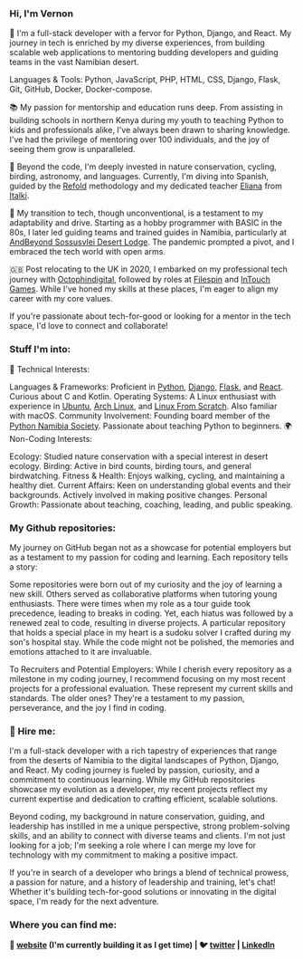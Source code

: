 ### Hi, I'm Vernon

🌱 I'm a full-stack developer with a fervor for Python, Django, and React. My journey in tech is enriched by my diverse experiences, from building scalable web applications to mentoring budding developers and guiding teams in the vast Namibian desert.

Languages & Tools: Python, JavaScript, PHP, HTML, CSS, Django, Flask, Git, GitHub, Docker, Docker-compose.

📚 My passion for mentorship and education runs deep. From assisting in building schools in northern Kenya during my youth to teaching Python to kids and professionals alike, I've always been drawn to sharing knowledge. I've had the privilege of mentoring over 100 individuals, and the joy of seeing them grow is unparalleled.

🌌 Beyond the code, I'm deeply invested in nature conservation, cycling, birding, astronomy, and languages. Currently, I'm diving into Spanish, guided by the [Refold][refold] methodology and my dedicated teacher [Eliana][eliana] from [Italki][italki].

🌵 My transition to tech, though unconventional, is a testament to my adaptability and drive. Starting as a hobby programmer with BASIC in the 80s, I later led guiding teams and trained guides in Namibia, particularly at [AndBeyond Sossusvlei Desert Lodge][sossus-desert-lodge]. The pandemic prompted a pivot, and I embraced the tech world with open arms.

🇬🇧 Post relocating to the UK in 2020, I embarked on my professional tech journey with [Octophindigital][octophin], followed by roles at [Filespin][filespin] and [InTouch Games][intouch]. While I've honed my skills at these places, I'm eager to align my career with my core values.

If you're passionate about tech-for-good or looking for a mentor in the tech space, I'd love to connect and collaborate!

### Stuff I'm into:

🔧 Technical Interests:

Languages & Frameworks: Proficient in [Python][python], [Django][django], [Flask][flask], and [React][react]. Curious about C and Kotlin.
Operating Systems: A Linux enthusiast with experience in [Ubuntu][ubuntu], [Arch Linux][arch], and [Linux From Scratch][LFS]. Also familiar with macOS.
Community Involvement: Founding board member of the [Python Namibia Society][pynam]. Passionate about teaching Python to beginners.
🌍 Non-Coding Interests:

Ecology: Studied nature conservation with a special interest in desert ecology.
Birding: Active in bird counts, birding tours, and general birdwatching.
Fitness & Health: Enjoys walking, cycling, and maintaining a healthy diet.
Current Affairs: Keen on understanding global events and their backgrounds. Actively involved in making positive changes.
Personal Growth: Passionate about teaching, coaching, leading, and public speaking.

### My Github repositories:

My journey on GitHub began not as a showcase for potential employers but as a testament to my passion for coding and learning. Each repository tells a story:

Some repositories were born out of my curiosity and the joy of learning a new skill.
Others served as collaborative platforms when tutoring young enthusiasts.
There were times when my role as a tour guide took precedence, leading to breaks in coding. Yet, each hiatus was followed by a renewed zeal to code, resulting in diverse projects.
A particular repository that holds a special place in my heart is a sudoku solver I crafted during my son's hospital stay. While the code might not be polished, the memories and emotions attached to it are invaluable.

To Recruiters and Potential Employers: While I cherish every repository as a milestone in my coding journey, I recommend focusing on my most recent projects for a professional evaluation. These represent my current skills and standards. The older ones? They're a testament to my passion, perseverance, and the joy I find in coding.

### 🌟 Hire me:

I'm a full-stack developer with a rich tapestry of experiences that range from the deserts of Namibia to the digital landscapes of Python, Django, and React. My coding journey is fueled by passion, curiosity, and a commitment to continuous learning. While my GitHub repositories showcase my evolution as a developer, my recent projects reflect my current expertise and dedication to crafting efficient, scalable solutions.

Beyond coding, my background in nature conservation, guiding, and leadership has instilled in me a unique perspective, strong problem-solving skills, and an ability to connect with diverse teams and clients. I'm not just looking for a job; I'm seeking a role where I can merge my love for technology with my commitment to making a positive impact.

If you're in search of a developer who brings a blend of technical prowess, a passion for nature, and a history of leadership and training, let's chat! Whether it's building tech-for-good solutions or innovating in the digital space, I'm ready for the next adventure.

### Where you can find me:

**🏡 [website][website] (I'm currently building it as I get time) |
🐦 [twitter][twitter] | [LinkedIn][linkedin]**

[website]: https://natureblog.co.uk/
[twitter]: https://twitter.com/sandcurves
[django]: https://www.djangoproject.com/
[python]: https://www.python.org/
[sossus-desert-lodge]: https://www.andbeyond.com/our-lodges/africa/namibia/sossusvlei-desert/andbeyond-sossusvlei-desert-lodge/
[arch]: https://www.archlinux.org/
[ubuntu]: https://ubuntu.com/
[LFS]: http://www.linuxfromscratch.org/
[pynam]: https://twitter.com/PythonNamibia
[octophin]: https://octophindigital.com/
[flask]: https://flask.palletsprojects.com/en/2.0.x/
[eliana]: https://www.italki.com/en/teacher/9957678
[italki]: https://www.italki.com/
[refold]: https://refold.la/
[react]: https://react.dev/
[filespin]: https://filespin.io/
[intouch]: https://www.mfortune.co.uk/intouch-games/
[linkedin]: https://www.linkedin.com/in/namibnat/

